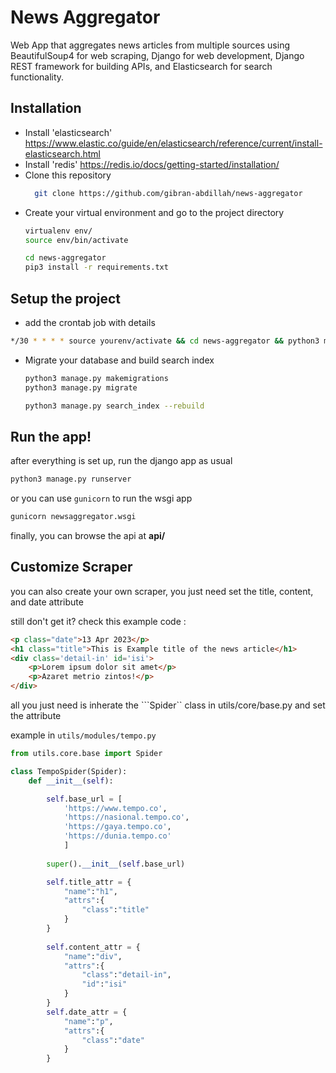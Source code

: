 # News Aggregator 
Web App that aggregates news articles from multiple sources using BeautifulSoup4 for web scraping, Django for web development, Django REST framework for building APIs, and Elasticsearch for search functionality.

## Installation
- Install 'elasticsearch' https://www.elastic.co/guide/en/elasticsearch/reference/current/install-elasticsearch.html
- Install 'redis' https://redis.io/docs/getting-started/installation/
- Clone this repository 
  ```sh
    git clone https://github.com/gibran-abdillah/news-aggregator
  ```
- Create your virtual environment and go to the project directory
  ```sh
  virtualenv env/
  source env/bin/activate

  cd news-aggregator
  pip3 install -r requirements.txt
  ```

## Setup the project
  - add the crontab job with details
  ```sh
  */30 * * * * source yourenv/activate && cd news-aggregator && python3 manage.py scrape > /path/to/log 2>&1
  ```
  
- Migrate your database and build search index
  ```sh
  python3 manage.py makemigrations
  python3 manage.py migrate

  python3 manage.py search_index --rebuild
  ```

## Run the app!
after everything is set up, run the django app as usual
```sh
python3 manage.py runserver
```
or you can use ```gunicorn``` to run the wsgi app
```sh
gunicorn newsaggregator.wsgi
```
finally, you can browse the api at <b>api/</b>


## Customize Scraper 
you can also create your own scraper, you just need set the title, content, and date attribute

still don't get it? check this example code : 

```html
<p class="date">13 Apr 2023</p>
<h1 class="title">This is Example title of the news article</h1>
<div class='detail-in' id='isi'>
    <p>Lorem ipsum dolor sit amet</p>
    <p>Azaret metrio zintos!</p>
</div>
```

all you just need is inherate the ```Spider`` class in utils/core/base.py and set the attribute

example in ```utils/modules/tempo.py```

```python
from utils.core.base import Spider

class TempoSpider(Spider):
    def __init__(self):

        self.base_url = [
            'https://www.tempo.co',
            'https://nasional.tempo.co',
            'https://gaya.tempo.co',
            'https://dunia.tempo.co'
            ]
        
        super().__init__(self.base_url)

        self.title_attr = {
            "name":"h1",
            "attrs":{
                "class":"title"
            }
        }
        
        self.content_attr = {
            "name":"div",
            "attrs":{
                "class":"detail-in",
                "id":"isi"
            }
        }
        self.date_attr = {
            "name":"p",
            "attrs":{
                "class":"date"
            }
        }
        
```
